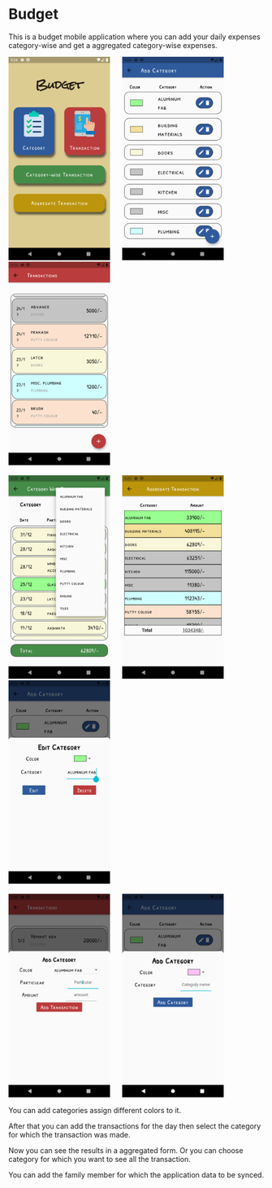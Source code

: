 # Budget

This is a budget mobile application where you can add your daily expenses category-wise and get a aggregated category-wise expenses.

<p>
  <img src = "/Budget%20Demo/Screenshot_1627055654.png" height = 400>&nbsp;&nbsp;&nbsp;&nbsp;&nbsp;
  <img src = "/Budget%20Demo/Screenshot_1627055670.png" height = 400>&nbsp;&nbsp;&nbsp;&nbsp;&nbsp;
  <img src = "/Budget%20Demo/Screenshot_1627055688.png" height = 400>&nbsp;&nbsp;&nbsp;&nbsp;&nbsp;<br><br>
  <img src = "/Budget%20Demo/Screenshot_1627055706.png" height = 400>&nbsp;&nbsp;&nbsp;&nbsp;&nbsp;
  <img src = "/Budget%20Demo/Screenshot_1627055716.png" height = 400>&nbsp;&nbsp;&nbsp;&nbsp;&nbsp;
  <img src = "/Budget%20Demo/Screenshot_1627055746.png" height = 400>&nbsp;&nbsp;&nbsp;&nbsp;&nbsp;<br><br>
  <img src = "/Budget%20Demo/Screenshot_1627055764.png" height = 400>&nbsp;&nbsp;&nbsp;&nbsp;&nbsp;
  <img src = "/Budget%20Demo/Screenshot_1627055783.png" height = 400>&nbsp;&nbsp;&nbsp;&nbsp;&nbsp;
</p>

You can add categories assign different colors to it.

After that you can add the transactions for the day then select the category for which the transaction was made.

Now you can see the results in a aggregated form. Or you can choose category for which you want to see all the transaction.

You can add the family member for which the application data to be synced.
